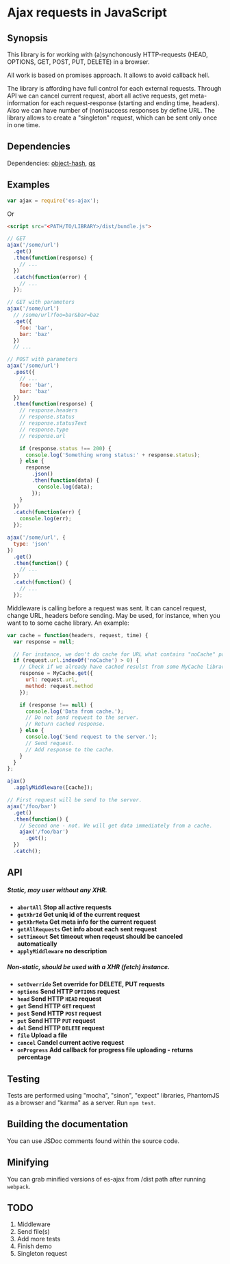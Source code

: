 
# Ajax requests in JavaScript

## Synopsis

This library is for working with (a)synchonously HTTP-requests (HEAD, OPTIONS, GET, POST, PUT, DELETE) in a browser.

All work is based on promises approach. It allows to avoid callback hell.

The library is affording have full control for each external requests. Through API we can cancel current request, abort all active requests, get meta-information for each request-response (starting and ending time, headers). Also we can have number of (non)success responses by define URL. The library allows to create a "singleton" request, which can be sent only once in one time.

## Dependencies

Dependencies: [object-hash](https://www.npmjs.com/package/object-hash), [qs](https://www.npmjs.com/package/qs)

## Examples

```javascript
var ajax = require('es-ajax');
```
Or
```html
<script src="<PATH/TO/LIBRARY>/dist/bundle.js">
```

```js
// GET
ajax('/some/url')
  .get()
  .then(function(response) {
    // ...
  })
  .catch(function(error) {
    // ...
  });

// GET with parameters
ajax('/some/url')
  // /some/url?foo=bar&bar=baz
  .get({
    foo: 'bar',
    bar: 'baz'
  })
  // ...

// POST with parameters
ajax('/some/url')
  .post({
    // ...
    foo: 'bar',
    bar: 'baz'
  })
  .then(function(response) {
    // response.headers
    // response.status
    // response.statusText
    // response.type
    // response.url

    if (response.status !== 200) {
      console.log('Something wrong status:' + response.status);
    } else {
      response
        .json()
        .then(function(data) {
          console.log(data);
        });
    }
  })
  .catch(function(err) {
    console.log(err);
  });
```

```js
ajax('/some/url', {
  type: 'json'
})
  .get()
  .then(function() {
    // ...
  })
  .catch(function() {
    // ...
  });
```

Middleware is calling before a request was sent. It can cancel request, change URL, headers before sending.
May be used, for instance, when you want to to some cache library. An example:
```js
var cache = function(headers, request, time) {
  var response = null;

  // For instance, we don't do cache for URL what contains "noCache" parameter.
  if (request.url.indexOf('noCache') > 0) {
    // Check if we already have cached resulst from some MyCache library.
    response = MyCache.get({
      url: request.url,
      method: request.method
    });

    if (response !== null) {
      console.log('Data from cache.');
      // Do not send request to the server.
      // Return cached response.
    } else {
      console.log('Send request to the server.');
      // Send request.
      // Add response to the cache.
    }
  }
};

ajax()
  .applyMiddleware([cache]);

// First request will be send to the server.
ajax('/foo/bar')
  .get()
  .then(function() {
    // Second one - not. We will get data immediately from a cache.
    ajax('/foo/bar')
      .get();    
  })
  .catch();
```

## API

##### Static, may user without any XHR.
- **<code>abortAll</code> Stop all active requests**
- **<code>getXhrId</code> Get uniq id of the current request**
- **<code>getXhrMeta</code> Get meta info for the current request**
- **<code>getAllRequests</code> Get info about each sent request**
- **<code>setTimeout</code> Set timeout when reqeust should be canceled automatically**
- **<code>applyMiddleware</code> no description**

##### Non-static, should be used with a XHR (fetch) instance.
- **<code>setOverride</code> Set override for DELETE, PUT requests**
- **<code>options</code> Send HTTP `OPTIONS` request**
- **<code>head</code> Send HTTP `HEAD` request**
- **<code>get</code> Send HTTP `GET` request**
- **<code>post</code> Send HTTP `POST` request**
- **<code>put</code> Send HTTP `PUT` request**
- **<code>del</code> Send HTTP `DELETE` request**
- **<code>file</code> Upload a file**
- **<code>cancel</code> Candel current active request**
- **<code>onProgress</code> Add callback for progress file uploading - returns percentage**

## Testing

Tests are performed using "mocha", "sinon", "expect" libraries, PhantomJS as a browser and "karma" as a server. Run `npm test`.

## Building the documentation

You can use JSDoc comments found within the source code.

## Minifying

You can grab minified versions of es-ajax from /dist path after running `webpack`.

## TODO

1. Middleware
2. Send file(s)
3. Add more tests
4. Finish demo
5. Singleton request
